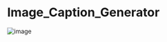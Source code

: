 # Image_Caption_Generator
![image](https://github.com/VipinaBhaskar/Image_Caption_Generator/assets/76246222/038a7b9c-7be5-4131-87ac-31d1d5fe34ac)

